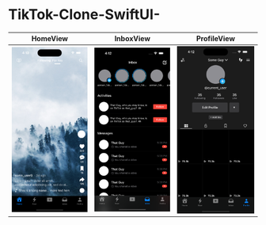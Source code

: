 # TikTok-Clone-SwiftUI-

| HomeView                                                                                                   | InboxView                                                                                                   | ProfileView                                                                                                   |
| ---------------------------------------------------------------------------------------------------------- | ----------------------------------------------------------------------------------------------------------- | ------------------------------------------------------------------------------------------------------------- |
| <img src="https://github.com/TBugden/TikTok-Clone-SwiftUI-/blob/main/HomeView_Screenshot.png" width="250"> | <img src="https://github.com/TBugden/TikTok-Clone-SwiftUI-/blob/main/InboxView_Screenshot.png" width="250"> | <img src="https://github.com/TBugden/TikTok-Clone-SwiftUI-/blob/main/ProfileView_Screenshot.png" width="250"> |
